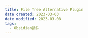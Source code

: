```yaml
---
title: File Tree Alternative Plugin
date created: 2023-03-03
date modified: 2023-03-08
tags:
  - Obsidian插件
---
```

